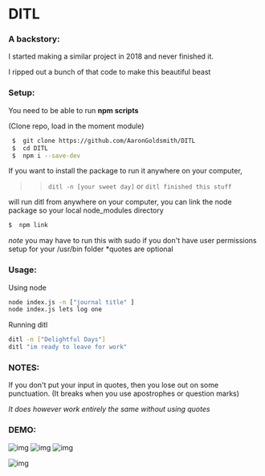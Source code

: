 # DITL

### A backstory:
I started making a similar project in 2018 and never finished it.

I ripped out a bunch of that code to make this beautiful beast

### Setup:
You need to be able to run **npm scripts**

(Clone repo, load in the moment module)
```sh
 $  git clone https://github.com/AaronGoldsmith/DITL
 $  cd DITL
 $  npm i --save-dev
```

If you want to install the package to run it anywhere on your computer,
>>  `ditl -n [your sweet day]` 
or
>>  `ditl finished this stuff`

will run ditl from anywhere on your computer,
you can link the node package so your local node_modules directory
```sh
$  npm link
```
*note* you may have to run this with sudo if you don't have user permissions setup for your /usr/bin folder
*quotes are optional
### Usage:
Using node
```sh
node index.js -n ["journal title" ]
node index.js lets log one
```
Running ditl
```sh
ditl -n ["Delightful Days"]
ditl "im ready to leave for work"
```

### NOTES:
If you don't put your input in quotes, then you lose out on some punctuation.
(It breaks when you use apostrophes or question marks)

*It does however work entirely the same without using quotes*

### DEMO:

![img](https://i.imgur.com/0g40HEi.gif)
![img](https://i.imgur.com/CD8W1b7.gif)
![img](https://i.imgur.com/LKftDOo.gif)

![img](https://i.imgur.com/F986QJb.png)

